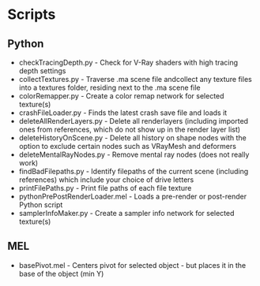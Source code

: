 Scripts
================

Python
------

* checkTracingDepth.py - Check for V-Ray shaders with high tracing depth settings
* collectTextures.py - Traverse .ma scene file andcollect any texture files into a textures folder, residing next to the .ma scene file
* colorRemapper.py - Create a color remap network for selected texture(s)
* crashFileLoader.py - Finds the latest crash save file and loads it
* deleteAllRenderLayers.py - Delete all renderlayers (including imported ones from references, which do not show up in the render layer list)
* deleteHistoryOnScene.py - Delete all history on shape nodes with the option to exclude certain nodes such as VRayMesh and deformers
* deleteMentalRayNodes.py - Remove mental ray nodes (does not really work)
* findBadFilepaths.py - Identify filepaths of the current scene (including references) which include your choice of drive letters
* printFilePaths.py - Print file paths of each file texture
* pythonPrePostRenderLoader.mel - Loads a pre-render or post-render Python script
* samplerInfoMaker.py - Create a sampler info network for selected texture(s)



MEL
---

* basePivot.mel - Centers pivot for selected object - but places it in the base of the object (min Y)

